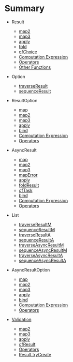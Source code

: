 # Summary

* Result
  * [map2](result/map2.md)
  * [map3](result/map3.md)
  * [apply](result/apply.md)
  * [fold](result/fold.md)
  * [ofChoice](result/ofChoice.md)
  * [Computation Expression](result/ce.md)
  * [Operators](result/operators.md)
  * [Other Functions](result/others.md)

* Option
  * [traverseResult](option/traverseResult.md)
  * [sequenceResult](option/sequenceResult.md)

* ResultOption
  * [map](resultOption/map.md)
  * [map2](resultOption/map2.md)
  * [map3](resultOption/map3.md)
  * [apply](resultOption/apply.md)
  * [bind](resultOption/bind.md)
  * [Computation Expression](resultOption/ce.md)
  * [Operators](resultOption/operators.md)

* AsyncResult
  * [map](asyncResult/map.md)
  * [map2](asyncResult/map2.md)
  * [map3](asyncResult/map3.md)
  * [mapError](asyncResult/mapError.md)
  * [apply](asyncResult/apply.md)
  * [foldResult](asyncResult/foldResult.md)
  * [ofTask](asyncResult/ofTask.md)
  * [bind](asyncResult/bind.md)
  * [Computation Expression](asyncResult/ce.md)
  * [Operators](asyncResult/operators.md)

* List
  * [traverseResultM](list/traverseResultM.md)
  * [sequenceResultM](list/sequenceResultM.md)
  * [traverseResultA](list/traverseResultA.md)
  * [sequenceResultA](list/sequenceResultA.md)
  * [traverseAsyncResultM](list/traverseAsyncResultM.md)
  * [sequenceAsyncResultM](list/sequenceAsyncResultM.md)
  * [traverseAsyncResultA](list/traverseAsyncResultA.md)
  * [sequenceAsyncResultA](list/sequenceAsyncResultA.md)

* AsyncResultOption
  * [map](asyncResultOption/map.md)
  * [map2](asyncResultOption/map2.md)
  * [map3](asyncResultOption/map3.md)
  * [apply](asyncResultOption/apply.md)
  * [bind](asyncResultOption/bind.md)
  * [Computation Expression](asyncResultOption/ce.md)
  * [Operators](asyncResultOption/operators.md)

* [Validation](validation/index.md)
  * [map2](validation/map2.md)
  * [map3](validation/map3.md)
  * [apply](validation/apply.md)
  * [ofResult](validation/ofResult.md)
  * [Operators](validation/operators.md)
  * [Result.tryCreate](validation/tryCreate.md)